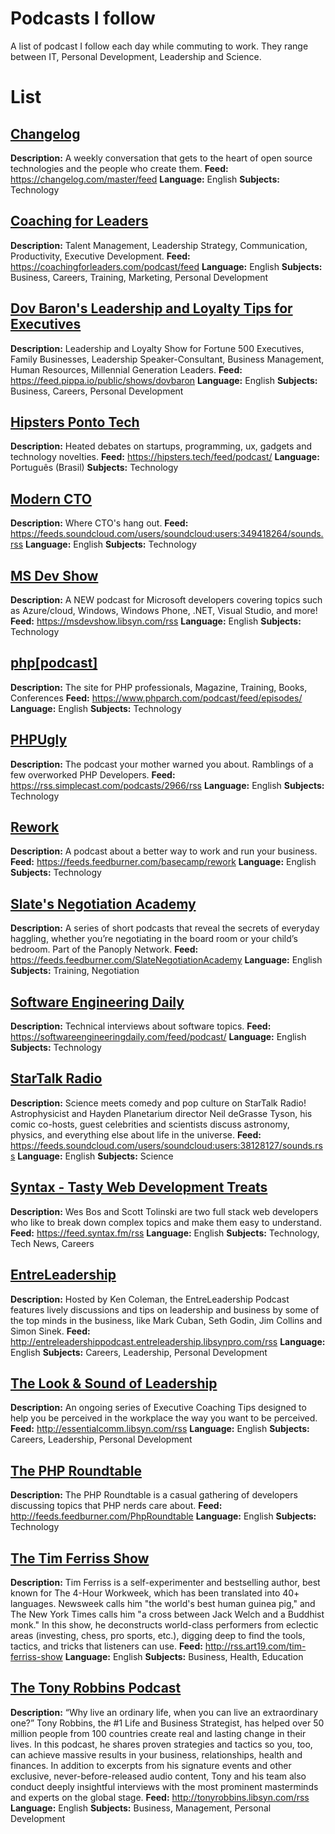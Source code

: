 # Podcasts I follow
A list of podcast I follow each day while commuting to work. They range between IT, Personal Development, Leadership and Science.

# List
## [Changelog](https://changelog.com/)
**Description:** A weekly conversation that gets to the heart of open source technologies and the people who create them.
**Feed:** https://changelog.com/master/feed
**Language:** English
**Subjects:** Technology

## [Coaching for Leaders](https://coachingforleaders.com/)
**Description:** Talent Management, Leadership Strategy, Communication, Productivity, Executive Development.
**Feed:** https://coachingforleaders.com/podcast/feed
**Language:** English
**Subjects:** Business, Careers, Training, Marketing, Personal Development

## [Dov Baron's Leadership and Loyalty Tips for Executives](http://fullmontyleadership.com/)
**Description:** Leadership and Loyalty Show for Fortune 500 Executives, Family Businesses, Leadership Speaker-Consultant, Business Management, Human Resources, Millennial Generation Leaders.
**Feed:** https://feed.pippa.io/public/shows/dovbaron
**Language:** English
**Subjects:** Business, Careers, Personal Development

## [Hipsters Ponto Tech](https://hipsters.tech/)
**Description:** Heated debates on startups, programming, ux, gadgets and technology novelties.
**Feed:** https://hipsters.tech/feed/podcast/
**Language:** Português (Brasil)
**Subjects:** Technology

## [Modern CTO](https://moderncto.io/)
**Description:** Where CTO's hang out.
**Feed:** https://feeds.soundcloud.com/users/soundcloud:users:349418264/sounds.rss
**Language:** English
**Subjects:** Technology

## [MS Dev Show](https://msdevshow.com/)
**Description:** A NEW podcast for Microsoft developers covering topics such as Azure/cloud, Windows, Windows Phone, .NET, Visual Studio, and more! 
**Feed:** https://msdevshow.libsyn.com/rss
**Language:** English
**Subjects:** Technology

## [php[podcast]](https://www.phparch.com/)
**Description:** The site for PHP professionals, Magazine, Training, Books, Conferences 
**Feed:** https://www.phparch.com/podcast/feed/episodes/
**Language:** English
**Subjects:** Technology

## [PHPUgly](https://www.phpugly.com/)
**Description:** The podcast your mother warned you about. Ramblings of a few overworked PHP Developers.
**Feed:** https://rss.simplecast.com/podcasts/2966/rss
**Language:** English
**Subjects:** Technology

## [Rework](https://rework.fm/)
**Description:** A podcast about a better way to work and run your business.
**Feed:** https://feeds.feedburner.com/basecamp/rework
**Language:** English
**Subjects:** Technology

## [Slate's Negotiation Academy](http://www.slate.com/negotiation)
**Description:** A series of short podcasts that reveal the secrets of everyday haggling, whether you’re negotiating in the board room or your child’s bedroom. Part of the Panoply Network.
**Feed:** https://feeds.feedburner.com/SlateNegotiationAcademy
**Language:** English
**Subjects:** Training, Negotiation

## [Software Engineering Daily](https://softwareengineeringdaily.com)
**Description:** Technical interviews about software topics.
**Feed:** https://softwareengineeringdaily.com/feed/podcast/
**Language:** English
**Subjects:** Technology

## [StarTalk Radio](http://startalkradio.net)
**Description:** Science meets comedy and pop culture on StarTalk Radio! Astrophysicist and Hayden Planetarium director Neil deGrasse Tyson, his comic co-hosts, guest celebrities and scientists discuss astronomy, physics, and everything else about life in the universe.
**Feed:** https://feeds.soundcloud.com/users/soundcloud:users:38128127/sounds.rss
**Language:** English
**Subjects:** Science

## [Syntax - Tasty Web Development Treats](https://syntax.fm)
**Description:** Wes Bos and Scott Tolinski are two full stack web developers who like to break down complex topics and make them easy to understand.
**Feed:** https://feed.syntax.fm/rss
**Language:** English
**Subjects:** Technology, Tech News, Careers

## [EntreLeadership](https://www.entreleadership.com/blog/podcast)
**Description:** Hosted by Ken Coleman, the EntreLeadership Podcast features lively discussions and tips on leadership and business by some of the top minds in the business, like Mark Cuban, Seth Godin, Jim Collins and Simon Sinek.
**Feed:** http://entreleadershippodcast.entreleadership.libsynpro.com/rss
**Language:** English
**Subjects:** Careers, Leadership, Personal Development

## [The Look & Sound of Leadership](http://essentialcomm.com/podcast)
**Description:** An ongoing series of Executive Coaching Tips designed to help you be perceived in the workplace the way you want to be perceived.
**Feed:** http://essentialcomm.libsyn.com/rss
**Language:** English
**Subjects:** Careers, Leadership, Personal Development

## [The PHP Roundtable](https://www.phproundtable.com)
**Description:** The PHP Roundtable is a casual gathering of developers discussing topics that PHP nerds care about.
**Feed:** http://feeds.feedburner.com/PhpRoundtable
**Language:** English
**Subjects:** Technology

## [The Tim Ferriss Show](https://tim.blog/podcast/)
**Description:** Tim Ferriss is a self-experimenter and bestselling author, best known for The 4-Hour Workweek, which has been translated into 40+ languages.  Newsweek calls him "the world's best human guinea pig," and The New York Times calls him "a cross between Jack Welch and a Buddhist monk."  In this show, he deconstructs world-class performers from eclectic areas (investing, chess, pro sports, etc.), digging deep to find the tools, tactics, and tricks that listeners can use.
**Feed:** http://rss.art19.com/tim-ferriss-show
**Language:** English
**Subjects:** Business, Health, Education

## [The Tony Robbins Podcast](http://tonyrobbins.com/podcast)
**Description:** “Why live an ordinary life, when you can live an extraordinary one?” Tony Robbins, the #1 Life and Business Strategist, has helped over 50 million people from 100 countries create real and lasting change in their lives. In this podcast, he shares proven strategies and tactics so you, too, can achieve massive results in your business, relationships, health and finances. In addition to excerpts from his signature events and other exclusive, never-before-released audio content, Tony and his team also conduct deeply insightful interviews with the most prominent masterminds and experts on the global stage.
**Feed:** http://tonyrobbins.libsyn.com/rss
**Language:** English
**Subjects:** Business, Management, Personal Development
